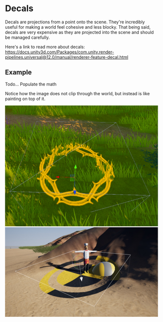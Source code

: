 ﻿# Decals

Decals are projections from a point onto the scene. They're incredibly useful for making a world feel cohesive and less blocky. That being said, decals are very expensive as they are projected into the scene and should be managed carefully.

Here's a link to read more about decals: https://docs.unity3d.com/Packages/com.unity.render-pipelines.universal@12.0/manual/renderer-feature-decal.html

## Example

Todo... Populate the math

Notice how the image does not clip through the world, but instead is like painting on top of it.

![DecalA](../../Images/DecalA.png)
![DecalB](../../Images/DecalB.jpeg)